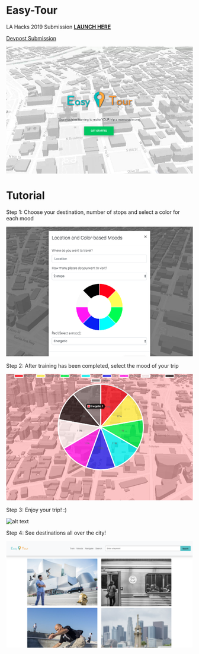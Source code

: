 # Easy-Tour
LA Hacks 2019 Submission **[LAUNCH HERE](https://easy-tour-2019.herokuapp.com/)**

[Devpost Submission](https://devpost.com/software/easy-tour)

![alt text](https://github.com/hwanggit/Easy-Tour/blob/master/Screenshots/Screen%20Shot%202019-03-31%20at%2010.14.22%20AM.png)

# Tutorial

Step 1: Choose your destination, number of stops and select a color for each mood

![alt text](https://github.com/hwanggit/Easy-Tour/blob/master/Screenshots/Screen%20Shot%202019-03-31%20at%2010.14.28%20AM.png)

Step 2: After training has been completed, select the mood of your trip

![alt text](https://github.com/hwanggit/Easy-Tour/blob/master/Screenshots/Screen%20Shot%202019-03-31%20at%2010.14.39%20AM.png)

Step 3: Enjoy your trip! :)

![alt text](https://github.com/hwanggit/Easy-Tour/blob/master/Screenshots/easytour-dest.png)

Step 4: See destinations all over the city!

![alt text](https://github.com/hwanggit/Easy-Tour/blob/master/Screenshots/search2.png)
